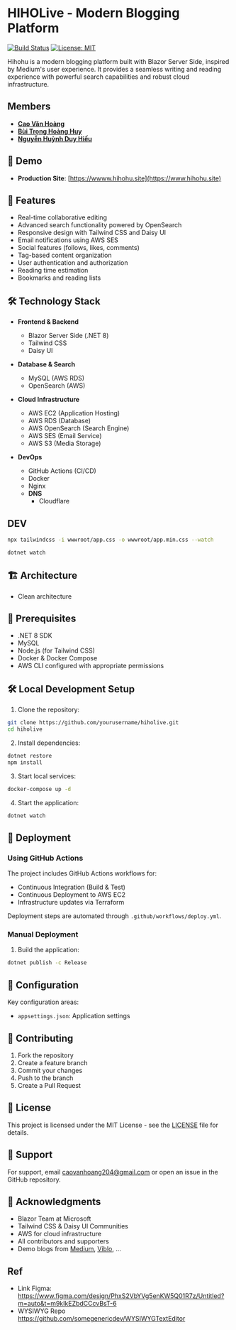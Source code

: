 ﻿# HIHOLive - Modern Blogging Platform

[![Build Status](https://github.com/caovanhoang63/HiHoHuBlog/workflows/ci/badge.svg)](https://github.com/caovanhoang63/HiHoHuBlog/actions)
[![License: MIT](https://img.shields.io/badge/License-MIT-yellow.svg)](https://opensource.org/licenses/MIT)


Hihohu is a modern blogging platform built with Blazor Server Side, inspired by Medium's user experience. It provides a seamless writing and reading experience with powerful search capabilities and robust cloud infrastructure.


## Members
- **[Cao Văn Hoàng](https://github.com/caovanhoang63)**
- **[Bùi Trọng Hoàng Huy](https://github.com/BuiTrongHoangHuy)**
- **[Nguyễn Huỳnh Duy Hiếu](https://github.com/nhdhieuu)**

## 🔗 Demo

- **Production Site**: [https://wwww.hihohu.site](https://www.hihohu.site)

## 🚀 Features

- Real-time collaborative editing
- Advanced search functionality powered by OpenSearch
- Responsive design with Tailwind CSS and Daisy UI
- Email notifications using AWS SES
- Social features (follows, likes, comments)
- Tag-based content organization
- User authentication and authorization
- Reading time estimation
- Bookmarks and reading lists

## 🛠 Technology Stack

- **Frontend & Backend**
    - Blazor Server Side (.NET 8)
    - Tailwind CSS
    - Daisy UI

- **Database & Search**
    - MySQL (AWS RDS)
    - OpenSearch (AWS)

- **Cloud Infrastructure**
    - AWS EC2 (Application Hosting)
    - AWS RDS (Database)
    - AWS OpenSearch (Search Engine)
    - AWS SES (Email Service)
    - AWS S3 (Media Storage)

- **DevOps**
    - GitHub Actions (CI/CD)
    - Docker
    - Nginx
  - **DNS** 
    - Cloudflare

## DEV
```bash 
npx tailwindcss -i wwwroot/app.css -o wwwroot/app.min.css --watch

dotnet watch
```

## 🏗 Architecture
- Clean architecture

## 🚦 Prerequisites

- .NET 8 SDK
- MySQL
- Node.js (for Tailwind CSS)
- Docker & Docker Compose
- AWS CLI configured with appropriate permissions

## 🛠 Local Development Setup

1. Clone the repository:
```bash
git clone https://github.com/yourusername/hiholive.git
cd hiholive
```

2. Install dependencies:
```bash
dotnet restore
npm install
```

3. Start local services:
```bash
docker-compose up -d
```
4. Start the application:
```bash
dotnet watch 
```

## 🚀 Deployment

### Using GitHub Actions

The project includes GitHub Actions workflows for:
- Continuous Integration (Build & Test)
- Continuous Deployment to AWS EC2
- Infrastructure updates via Terraform

Deployment steps are automated through `.github/workflows/deploy.yml`.

### Manual Deployment

1. Build the application:
```bash
dotnet publish -c Release
```

## 🔧 Configuration

Key configuration areas:

- `appsettings.json`: Application settings

## 📝 Contributing

1. Fork the repository
2. Create a feature branch
3. Commit your changes
4. Push to the branch
5. Create a Pull Request

## 📄 License

This project is licensed under the MIT License - see the [LICENSE](LICENSE) file for details.

## 🤝 Support

For support, email caovanhoang204@gmail.com or open an issue in the GitHub repository.

## 🙏 Acknowledgments

- Blazor Team at Microsoft
- Tailwind CSS & Daisy UI Communities
- AWS for cloud infrastructure
- All contributors and supporters
- Demo blogs from [Medium](https://medium.com), [Viblo](https://viblo.asia), ...


## Ref
- Link Figma: https://www.figma.com/design/PhxS2VbYVg5enKW5Q01R7z/Untitled?m=auto&t=m9kIkEZbdCCcvBsT-6
- WYSIWYG Repo https://github.com/somegenericdev/WYSIWYGTextEditor

